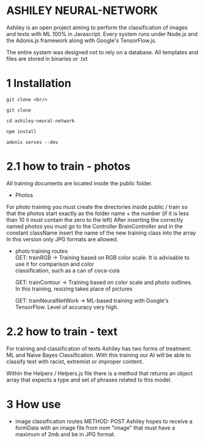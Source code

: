 # ASHILEY NEURAL-NETWORK

Ashiley is an open project aiming to perform the classification of images and texts with ML 100% in Javascript.
Every system runs under Node.js and the Adonis.js framework along with Google's TensorFlow.js.

The entire system was designed not to rely on a database.
All templates and files are stored in binaries or .txt

# 1 Installation
```
git clone <br/>
```
```
git clone 
```
```
cd ashiley-neural-network
```
```
npm install
```
```
adonis serves --dev
```
# 2.1 how to train - photos

All training documents are located inside the public folder.

* Photos

 For photo training you must create the directories inside public / train so that the photos start exactly as the folder name + the number (if it is less than 10 it must contain the zero to the left)
After inserting the correctly named photos you must go to the Controller BrainController and in the constant className insert the name of the new training class into the array
In this version only JPG formats are allowed.
 
 * photo training routes <br/>
   GET: trainRGB -> Training based on RGB color scale.
   It is advisable to use it for comparison and color <br/>
   classification, such as a can of coca-cola

   GET: trainContour -> Training based on color scale and
   photo outlines. In this training, resizing takes place
   of pictures
   
   GET: trainNeuralNetWork -> ML-based training with
   Google's TensorFlow. Level of accuracy very high.


 # 2.2 how to train - text
For training and classification of texts Ashiley has two forms of treatment. ML and Naive Bayes Classification.
With this training our AI will be able to classify text with racist, extremist or improper content.

Within the Helpers / Helpers.js file there is a method that returns an object array that expects a type and set of phrases related to this model.

# 3 How use

* image classification routes 
   METHOD: POST
   Ashiley hopes to receive a formData with an image file from
   nom "image" that must have a maximum of 2mb and be in JPG format.
